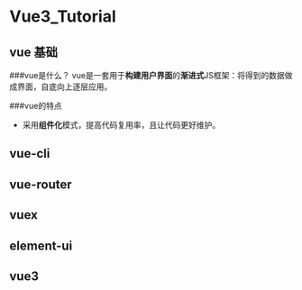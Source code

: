 # Vue3_Tutorial

## vue 基础

###vue是什么？
vue是一套用于**构建用户界面**的**渐进式**JS框架：将得到的数据做成界面，自底向上逐层应用。

###vue的特点
- 采用**组件化**模式，提高代码复用率，且让代码更好维护。

## vue-cli

## vue-router

## vuex

## element-ui

## vue3
